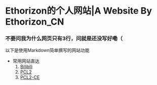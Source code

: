 # **Ethorizon的个人网站|A Website By Ethorizon_CN**
### 不要问我为什么网页只有3行，问就是还没写好嘞（
以下是使用Markdown简单撰写的网站功能
*    常用网站直达
     1. [Bilibili](https://bilibili.com "国内最大的弹幕视频网站")
     2. [PCL2](https://afdian.com/p/0164034c016c11ebafcb52540025c377 "最经典的Minecraft启动器之一，由龙腾猫跃一人维护。建议使用蓝奏云下载，提取码'pcl2'")
     3. [PCL2-CE](https://pcl-community.github.io/PCL2-CE-Web/ "PCL2社区版，添加了许多原版没有的实用功能，龙腾猫跃看齐的方向(")
